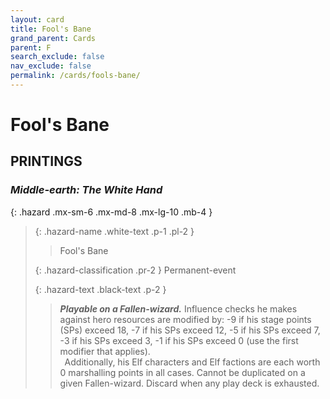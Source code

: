 ```yaml
---
layout: card
title: Fool's Bane
grand_parent: Cards
parent: F
search_exclude: false
nav_exclude: false
permalink: /cards/fools-bane/
---
```


# Fool's Bane


## PRINTINGS


### _Middle-earth: The White Hand_

{: .hazard .mx-sm-6 .mx-md-8 .mx-lg-10 .mb-4 }
> {: .hazard-name .white-text .p-1 .pl-2 }
> > <div class="hazard-mp"></div>
> > <div class="card-name">Fool's Bane</div>
>
> {: .hazard-classification .pr-2 }
> Permanent-event
>
> {: .hazard-text .black-text .p-2 }
> > ***Playable on a Fallen-wizard.*** Influence checks he makes against hero resources are modified by: -9 if his stage points (SPs) exceed 18, -7 if his SPs exceed 12, -5 if his SPs exceed 7, -3 if his SPs exceed 3, -1 if his SPs exceed 0 (use the first modifier that applies). <br>&ensp;Additionally, his Elf characters and Elf factions are each worth 0 marshalling points in all cases. Cannot be duplicated on a given Fallen-wizard. Discard when any play deck is exhausted.  
>
